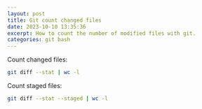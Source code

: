 ```yaml
---
layout: post
title: Git count changed files
date: 2023-10-10 13:35:36
excerpt: How to count the number of modified files with git.
categories: git bash
---
```


Count changed files:

```sh
git diff --stat | wc -l
```

Count staged files:

```sh
git diff --stat --staged | wc -l
```
